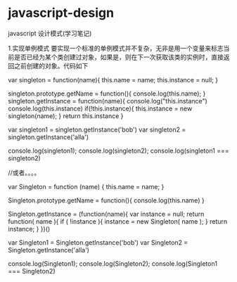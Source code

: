 # javascript-design
javascript 设计模式(学习笔记)


1.实现单例模式
要实现一个标准的单例模式并不复杂，无非是用一个变量来标志当前是否已经为某个类创建过对象，如果是，则在下一次获取该类的实例时，直接返回之前创建的对象。代码如下


var singleton = function(name){
    this.name = name;
    this.instance = null;
}


singleton.prototype.getName = function(){
    console.log(this.name);
}
singleton.getInstance = function(name){
    console.log("this.instance")
    console.log(this.instance)
    if(!this.instance){
        this.instance = new singleton(name);
    }
    return this.instance
}


var singleton1 = singleton.getInstance('bob')
var singleton2 = singleton.getInstance('alla')

console.log(singleton1);
console.log(singleton2);
console.log(singleton1 === singleton2)

//或者。。。。


var Singleton = function (name) {
    this.name = name;
}

Singleton.prototype.getName = function(){
    console.log(this.name)
}

Singleton.getInstance = (function(name){
    var instance = null;
    return function( name ){
        if ( !instance ){
            instance = new Singleton( name );
        }
        return instance; 
    }
})()


var Singleton1 = Singleton.getInstance('bob')
var Singleton2 = Singleton.getInstance('alla')

console.log(Singleton1);
console.log(Singleton2);
console.log(Singleton1 === Singleton2)
